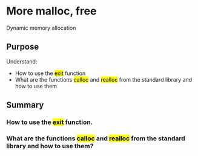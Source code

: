# More malloc, free
Dynamic memory allocation

## Purpose
Understand:
- How to use the <mark>exit</mark> function
- What are the functions  <mark>calloc</mark> and <mark>realloc</mark> from the standard library and how to use them

## Summary

### How to use the <mark>exit</mark> function.

### What are the functions <mark>calloc</mark> and <mark>realloc</mark> from the standard library and how to use them?

